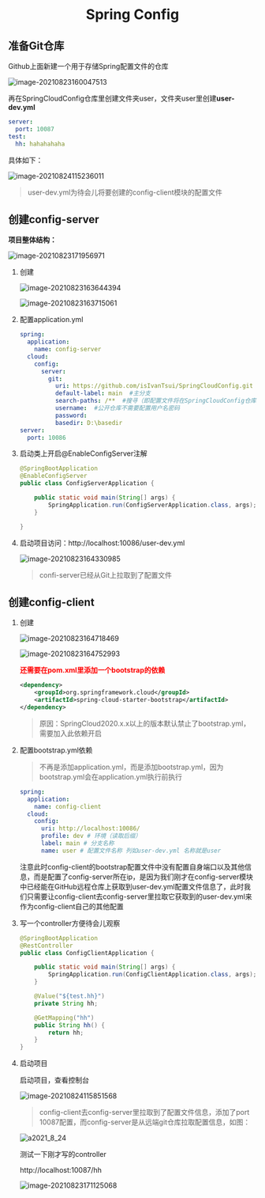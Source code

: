 <h1 align="center">Spring Config</h1>

## 准备Git仓库

Github上面新建一个用于存储Spring配置文件的仓库

![image-20210823160047513](https://raw.githubusercontent.com/isIvanTsui/img/master/image-20210823160047513.png)

再在SpringCloudConfig仓库里创建文件夹user，文件夹user里创建**user-dev.yml**

```yaml
server:
  port: 10087
test: 
  hh: hahahahaha
```

具体如下：

![image-20210824115236011](https://raw.githubusercontent.com/isIvanTsui/img/master/image-20210824115236011.png)

> user-dev.yml为待会儿将要创建的config-client模块的配置文件

## 创建config-server

**项目整体结构：**

![image-20210823171956971](https://raw.githubusercontent.com/isIvanTsui/img/master/image-20210823171956971.png)

1. 创建

   ![image-20210823163644394](https://raw.githubusercontent.com/isIvanTsui/img/master/image-20210823163644394.png)

   ![image-20210823163715061](https://raw.githubusercontent.com/isIvanTsui/img/master/image-20210823163715061.png)

2. 配置application.yml

   ```yaml
   spring:
     application:
       name: config-server
     cloud:
       config:
         server:
           git:
             uri: https://github.com/isIvanTsui/SpringCloudConfig.git  #配置文件所在仓库
             default-label: main  #主分支
             search-paths: /**  #搜寻（即配置文件将在SpringCloudConfig仓库的所有文件夹下去搜索）
             username:  #公开仓库不需要配置用户名密码
             password:
             basedir: D:\basedir
   server:
     port: 10086
   ```

   

3. 启动类上开启@EnableConfigServer注解

   ```java
   @SpringBootApplication
   @EnableConfigServer
   public class ConfigServerApplication {
   
       public static void main(String[] args) {
           SpringApplication.run(ConfigServerApplication.class, args);
       }
   
   }
   ```

   

4. 启动项目访问：http://localhost:10086/user-dev.yml

   ![image-20210823164330985](https://raw.githubusercontent.com/isIvanTsui/img/master/image-20210823164330985.png)

   > confi-server已经从Git上拉取到了配置文件

## 创建config-client

1. 创建

   ![image-20210823164718469](https://raw.githubusercontent.com/isIvanTsui/img/master/image-20210823164718469.png)

   ![image-20210823164752993](https://raw.githubusercontent.com/isIvanTsui/img/master/image-20210823164752993.png)

   <span style="color:red">**还需要在pom.xml里添加一个bootstrap的依赖**</span>

   ```xml
   <dependency>
       <groupId>org.springframework.cloud</groupId>
       <artifactId>spring-cloud-starter-bootstrap</artifactId>
   </dependency>
   ```

   > 原因：SpringCloud2020.x.x以上的版本默认禁止了bootstrap.yml，需要加入此依赖开启

2. 配置bootstrap.yml依赖

   > 不再是添加application.yml，而是添加bootstrap.yml，因为bootstrap.yml会在application.yml执行前执行

   ```yaml
   spring:
     application:
       name: config-client
     cloud:
       config:
         uri: http://localhost:10086/
         profile: dev # 环境（读取后缀）
         label: main # 分支名称
         name: user # 配置文件名称 列如user-dev.yml 名称就是user
   ```

   注意此时config-client的bootstrap配置文件中没有配置自身端口以及其他信息，而是配置了config-server所在ip，是因为我们刚才在config-server模块中已经能在GitHub远程仓库上获取到user-dev.yml配置文件信息了，此时我们只需要让config-client去config-server里拉取它获取到的user-dev.yml来作为config-client自己的其他配置

3. 写一个controller方便待会儿观察

   ```java
   @SpringBootApplication
   @RestController
   public class ConfigClientApplication {
   
       public static void main(String[] args) {
           SpringApplication.run(ConfigClientApplication.class, args);
       }
   
       @Value("${test.hh}")
       private String hh;
   
       @GetMapping("hh")
       public String hh() {
           return hh;
       }
   }
   ```

4. 启动项目

   启动项目，查看控制台

   ![image-20210824115851568](https://raw.githubusercontent.com/isIvanTsui/img/master/image-20210824115851568.png)

   > config-client去config-server里拉取到了配置文件信息，添加了port  10087配置，而config-server是从远端git仓库拉取配置信息，如图：

   ![a2021_8_24](https://raw.githubusercontent.com/isIvanTsui/img/master/a2021_8_24.png)

   测试一下刚才写的controller

   http://localhost:10087/hh
   
   ![image-20210823171125068](https://raw.githubusercontent.com/isIvanTsui/img/master/image-20210823171125068.png)
   
   

